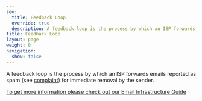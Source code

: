 ```yaml
---
seo:
  title: Feedback Loop
  override: true
  description: A feedback loop is the process by which an ISP forwards emails reported as spam for immediate removal by the sender.
title: Feedback Loop
layout: page
weight: 0
navigation:
  show: false
---
```


A feedback loop is the process by which an ISP forwards emails reported as spam (see [complaint]({{root_url}}/glossary/complaint.html)) for immediate removal by the sender.

[To get more information please check out our Email Infrastructure Guide](https://go.sendgrid.com/SendGrid-Infrastructure-Guide.html?mc=Direct&mcd=https://sendgrid.com/docs/index.html)
